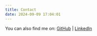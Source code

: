 ```yaml
---
title: Contact
date: 2024-09-09 17:04:01
---
```

You can also find me on:
[GitHub](https://github.com/bjRichardLiu) | [LinkedIn](https://www.linkedin.com/in/ruichen-liu/)

